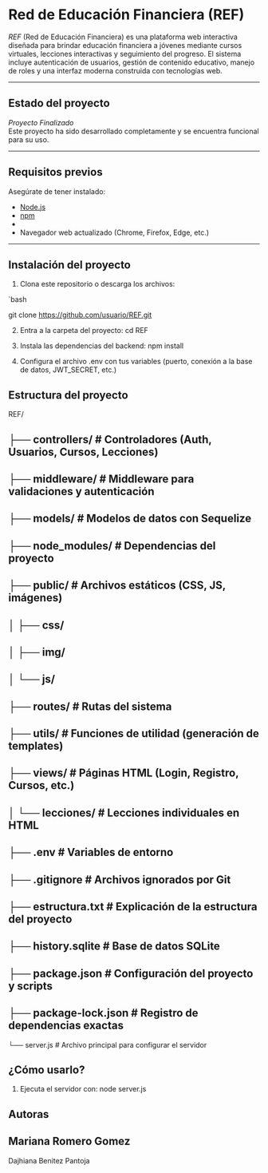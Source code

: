 # Red de Educación Financiera (REF)

*REF* (Red de Educación Financiera) es una plataforma web interactiva diseñada para brindar educación financiera a jóvenes mediante cursos virtuales, lecciones interactivas y seguimiento del progreso. El sistema incluye autenticación de usuarios, gestión de contenido educativo, manejo de roles y una interfaz moderna construida con tecnologías web.

---

## Estado del proyecto

*Proyecto Finalizado*  
Este proyecto ha sido desarrollado completamente y se encuentra funcional para su uso.

---

## Requisitos previos

Asegúrate de tener instalado:

- [Node.js](https://nodejs.org/)
- [npm](https://www.npmjs.com/)
- 
- Navegador web actualizado (Chrome, Firefox, Edge, etc.)

---

## Instalación del proyecto

1. Clona este repositorio o descarga los archivos:

`bash

git clone https://github.com/usuario/REF.git

2. Entra a la carpeta del proyecto:
cd REF

3. Instala las dependencias del backend:
npm install

4. Configura el archivo .env con tus variables (puerto, conexión a la base de datos, JWT_SECRET, etc.)

## Estructura del proyecto

REF/

├── controllers/           # Controladores (Auth, Usuarios, Cursos, Lecciones)
---
├── middleware/            # Middleware para validaciones y autenticación
---
├── models/                # Modelos de datos con Sequelize
---
├── node_modules/          # Dependencias del proyecto
---
├── public/                # Archivos estáticos (CSS, JS, imágenes)
---
│   ├── css/
---
│   ├── img/
---
│   └── js/
---
├── routes/                # Rutas del sistema
---
├── utils/                 # Funciones de utilidad (generación de templates)
---
├── views/                 # Páginas HTML (Login, Registro, Cursos, etc.)
---
│   └── lecciones/         # Lecciones individuales en HTML
---
├── .env                   # Variables de entorno
---
├── .gitignore             # Archivos ignorados por Git
---
├── estructura.txt         # Explicación de la estructura del proyecto
---
├── history.sqlite         # Base de datos SQLite
---
├── package.json           # Configuración del proyecto y scripts
---
├── package-lock.json      # Registro de dependencias exactas
---
└── server.js              # Archivo principal para configurar el servidor

## ¿Cómo usarlo?

1. Ejecuta el servidor con:
node server.js

## Autoras
Mariana Romero Gomez
---
Dajhiana Benitez Pantoja
